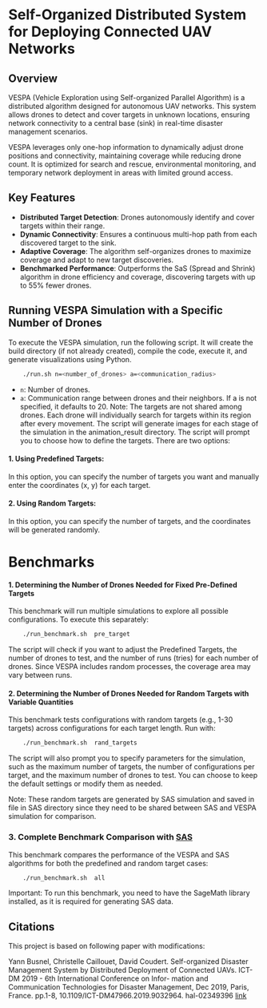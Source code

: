 # Self-Organized Distributed System for Deploying Connected UAV Networks

## Overview
VESPA (Vehicle Exploration using Self-organized Parallel Algorithm) is a distributed algorithm designed for autonomous UAV networks. This system allows drones to detect and cover targets in unknown locations, ensuring network connectivity to a central base (sink) in real-time disaster management scenarios.

VESPA leverages only one-hop information to dynamically adjust drone positions and connectivity, maintaining coverage while reducing drone count. It is optimized for search and rescue, environmental monitoring, and temporary network deployment in areas with limited ground access.

## Key Features
- **Distributed Target Detection**: Drones autonomously identify and cover targets within their range.
- **Dynamic Connectivity**: Ensures a continuous multi-hop path from each discovered target to the sink.
- **Adaptive Coverage**: The algorithm self-organizes drones to maximize coverage and adapt to new target discoveries.
- **Benchmarked Performance**: Outperforms the SaS (Spread and Shrink) algorithm in drone efficiency and coverage, discovering targets with up to 55% fewer drones.

## Running VESPA Simulation with a Specific Number of Drones
To execute the VESPA simulation, run the following script. It will create the build directory (if not already created), compile the code, execute it, and generate visualizations using Python.
```bash
    ./run.sh n=<number_of_drones> a=<communication_radius>
```
- `n`: Number of drones.
- `a`: Communication range between drones and their neighbors. If a is not specified, it defaults to 20.
Note: The targets are not shared among drones. Each drone will individually search for targets within its region after every movement.
The script will generate images for each stage of the simulation in the animation_result directory.
The script will prompt you to choose how to define the targets. There are two options:
#### 1. **Using Predefined Targets**: 
In this option, you can specify the number of targets you want and manually enter the coordinates (x, y) for each target.
#### 2. **Using Random Targets**: 
In this option, you can specify the number of targets, and the coordinates will be generated randomly.

# Benchmarks 

#### 1. **Determining the Number of Drones Needed for Fixed Pre-Defined Targets**
This benchmark will run multiple simulations to explore all possible configurations. To execute this separately:

```bash 
    ./run_benchmark.sh  pre_target 
```
The script will check if you want to adjust the Predefined Targets, the number of drones to test, and the number of runs (tries) for each number of drones. Since VESPA includes random processes, the coverage area may vary between runs.

#### 2. **Determining the Number of Drones Needed for Random Targets with Variable Quantities**
This benchmark tests configurations with random targets (e.g., 1-30 targets) across configurations for each target length. Run with:
```bash  
    ./run_benchmark.sh  rand_targets
```
The script will also prompt you to specify parameters for the simulation, such as the maximum number of targets, the number of configurations per target, and the maximum number of drones to test. You can choose to keep the default settings or modify them as needed.

Note: These random targets are generated by SAS simulation and saved in file in SAS directory since they need to be shared between SAS and VESPA simulation for comparison. 

### 3. **Complete Benchmark Comparison with [SAS](https://hal.univ-reunion.fr/hal-01406492v1)**

This benchmark compares the performance of the VESPA and SAS algorithms for both the predefined and random target cases:

```bash 
    ./run_benchmark.sh  all
```
Important: To run this benchmark, you need to have the SageMath library installed, as it is required for generating SAS data.

## Citations
This project is based on following paper with modifications:

Yann Busnel, Christelle Caillouet, David Coudert. Self-organized Disaster Management System by
Distributed Deployment of Connected UAVs. ICT-DM 2019 - 6th International Conference on Infor-
mation and Communication Technologies for Disaster Management, Dec 2019, Paris, France. pp.1-8,
10.1109/ICT-DM47966.2019.9032964. hal-02349396
[link](https://inria.hal.science/hal-02349396/file/Spread_Shrink(4).pdf)
